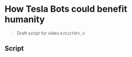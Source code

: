 # How Tesla Bots could benefit humanity

> Draft script for video `KJVz2f4Fn_U`

## Script

[NARRATOR]: <!-- narrator lines here -->
[VISUAL]: <!-- b-roll, graphics, or stage directions -->
